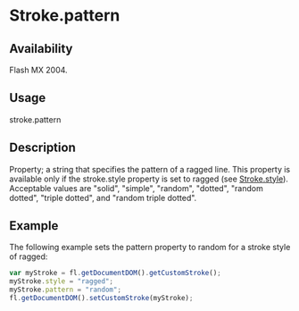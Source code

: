# Stroke.pattern

## Availability

Flash MX 2004.

## Usage

stroke.pattern

## Description

Property; a string that specifies the pattern of a ragged line. This property is available only if the stroke.style property is set to ragged (see [Stroke.style](../Stroke_object/Stroke20.md)). Acceptable values are "solid", "simple", "random", "dotted", "random dotted", "triple dotted", and "random triple dotted".

## Example

The following example sets the pattern property to random for a stroke style of ragged:

```javascript
var myStroke = fl.getDocumentDOM().getCustomStroke();
myStroke.style = "ragged";
myStroke.pattern = "random";
fl.getDocumentDOM().setCustomStroke(myStroke);
```
